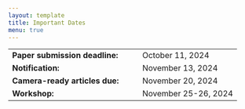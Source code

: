 ```yaml
---
layout: template
title: Important Dates
menu: true
---
```


<table>
	<tr>
		<td>
			<b>Paper submission deadline:&emsp;&emsp;</b>
		</td>
		<td>
            October 11, 2024
        </td>
	</tr>
	<tr>
		<td>
			<b>Notification:&emsp;&emsp;</b>
		</td>
		<td>
            November 13, 2024
        </td>
	</tr>
	<tr>
		<td>
			<b>Camera-ready articles due:&emsp;&emsp;</b>
		</td>
		<td>November 20, 2024</td>
	</tr>
	<tr>
		<td>
			<b>Workshop:&emsp;&emsp;</b>
		</td>
		<td>
            November 25-26, 2024
        </td>
	</tr>
</table>